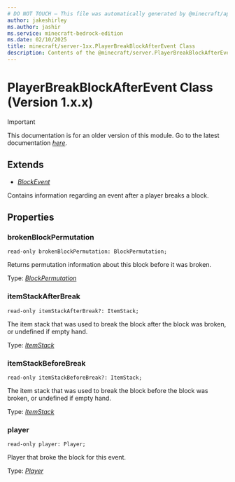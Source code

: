 ```yaml
---
# DO NOT TOUCH — This file was automatically generated by @minecraft/api-docs-generator, to report problems file an issue at https://github.com/Mojang/minecraft-scripting-libraries
author: jakeshirley
ms.author: jashir
ms.service: minecraft-bedrock-edition
ms.date: 02/10/2025
title: minecraft/server-1xx.PlayerBreakBlockAfterEvent Class
description: Contents of the @minecraft/server.PlayerBreakBlockAfterEvent class (Version 1.x.x).
---
```

# PlayerBreakBlockAfterEvent Class (Version 1.x.x)

> [!IMPORTANT]
> This documentation is for an older version of this module. Go to the latest documentation [*here*](../../../scriptapi/minecraft/server/PlayerBreakBlockAfterEvent.md).

## Extends
- [*BlockEvent*](BlockEvent.md)

Contains information regarding an event after a player breaks a block.

## Properties

### **brokenBlockPermutation**
`read-only brokenBlockPermutation: BlockPermutation;`

Returns permutation information about this block before it was broken.

Type: [*BlockPermutation*](BlockPermutation.md)

### **itemStackAfterBreak**
`read-only itemStackAfterBreak?: ItemStack;`

The item stack that was used to break the block after the block was broken, or undefined if empty hand.

Type: [*ItemStack*](ItemStack.md)

### **itemStackBeforeBreak**
`read-only itemStackBeforeBreak?: ItemStack;`

The item stack that was used to break the block before the block was broken, or undefined if empty hand.

Type: [*ItemStack*](ItemStack.md)

### **player**
`read-only player: Player;`

Player that broke the block for this event.

Type: [*Player*](Player.md)
